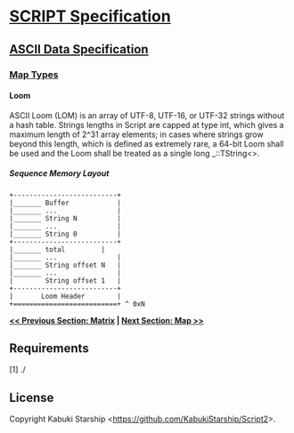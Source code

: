 # [SCRIPT Specification](../../)

## [ASCII Data Specification](../)

### [Map Types](./)

#### Loom

ASCII Loom (LOM) is an array of UTF-8, UTF-16, or UTF-32 strings without a hash table. Strings lengths in Script are capped at type int, which gives a maximum length of 2^31 array elements; in cases where strings grow beyond this length, which is defined as extremely rare, a 64-bit Loom shall be used and the Loom shall be treated as a single long _::TString<>.

##### Sequence Memory Layout

```AsciiArt
+--------------------------+
|_______ Buffer            |
|_______ ...               |
|_______ String N          |
|_______ ...               |
|_______ String 0          |
+--------------------------+
|_______ total         |
|_______ ...               |
|_______ String offset N   |
|_______ ...               |
|        String offset 1   |
+--------------------------+
|       Loom Header        |
+==========================+ ^ 0xN
```

**[<< Previous Section: Matrix](Matrix.md) | [Next Section: Map >>](Map.md)**

## Requirements

[1] ./

## License

Copyright Kabuki Starship <<https://github.com/KabukiStarship/Script2>>.
